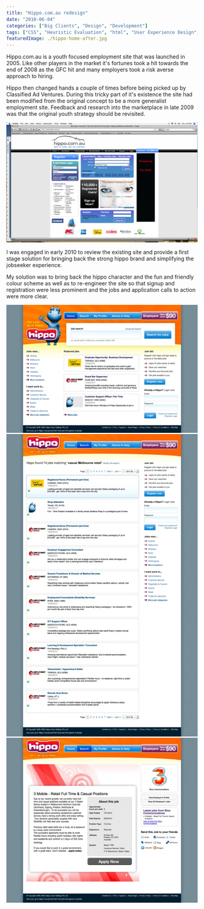 ```yaml
---
title: "Hippo.com.au redesign"
date: "2010-06-04"
categories: ["Big Clients", "Design", "Development"]
tags: ["CSS", "Heuristic Evaluation", "html", "User Experience Design", "Visual Design", "Wireframes"]
featuredImage: ./hippo-home-after.jpg
---
```


Hippo.com.au is a youth focused employment site that was launched in 2005. Like other players in the market it's fortunes took a hit towards the end of 2008 as the GFC hit and many employers took a risk averse approach to hiring.

Hippo then changed hands a couple of times before being picked up by Classified Ad Ventures. During this tricky part of it's existence the site had been modified from the original concept to be a more generalist employment site. Feedback and research into the marketplace in late 2009 was that the original youth strategy should be revisited.

![](./hippo-home-before-600x375.png "hippo home - before") 

I was engaged in early 2010 to review the existing site and provide a first stage solution for bringing back the strong hippo brand and simplifying the jobseeker experience.

My solution was to bring back the hippo character and the fun and friendly colour scheme as well as to re-engineer the site so that signup and registration were less prominent and the jobs and application calls to action were more clear.

![](./hippo-home-after-600x400.jpg "hippo home - after") 
![](./hippo-search-after-600x945.jpg "hippo search - after") 
![](./hippo-jobdetail-after-600x516.jpg "hippo jobdetail - after") 
